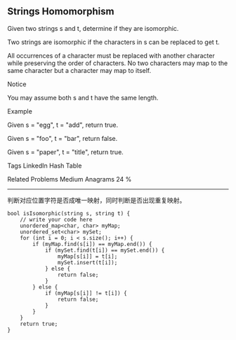 ## Strings Homomorphism  ##

Given two strings s and t, determine if they are isomorphic.

Two strings are isomorphic if the characters in s can be replaced to get t.

All occurrences of a character must be replaced with another character while preserving the order of characters. No two characters may map to the same character but a character may map to itself.

 Notice

You may assume both s and t have the same length.

Example

Given s = "egg", t = "add", return true.

Given s = "foo", t = "bar", return false.

Given s = "paper", t = "title", return true.

Tags 
LinkedIn Hash Table

Related Problems 
Medium Anagrams 24 %

----------
判断对应位置字符是否成唯一映射，同时判断是否出现重复映射。

	bool isIsomorphic(string s, string t) {
	    // write your code here
	    unordered_map<char, char> myMap;
	    unordered_set<char> mySet;
	    for (int i = 0; i < s.size(); i++) {
	        if (myMap.find(s[i]) == myMap.end()) {
	            if (mySet.find(t[i]) == mySet.end()) {
	                myMap[s[i]] = t[i];
	                mySet.insert(t[i]);
	            } else {
	                return false;
	            }
	        } else {
	            if (myMap[s[i]] != t[i]) {
	                return false;
	            }
	        }
	    }
	    return true;
	}